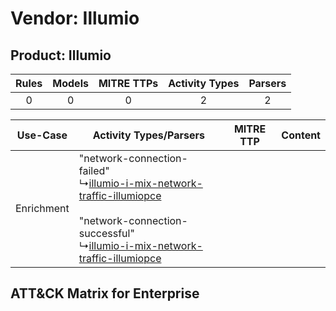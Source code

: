 Vendor: Illumio
===============
Product: Illumio
----------------
| Rules | Models | MITRE TTPs | Activity Types | Parsers |
|:-----:|:------:|:----------:|:--------------:|:-------:|
|   0   |   0    |     0      |       2        |    2    |

|  Use-Case  | Activity Types/Parsers    | MITRE TTP | Content    |
|:----------:| ---- | --------- | ---- |
| Enrichment |  "network-connection-failed"<br> ↳[illumio-i-mix-network-traffic-illumiopce](Ps/pC_illumioimixnetworktrafficillumiopce.md)<br><br> "network-connection-successful"<br> ↳[illumio-i-mix-network-traffic-illumiopce](Ps/pC_illumioimixnetworktrafficillumiopce.md)<br> |    | [](RM/r_m_illumio_illumio_Enrichment.md) |

ATT&CK Matrix for Enterprise
----------------------------

